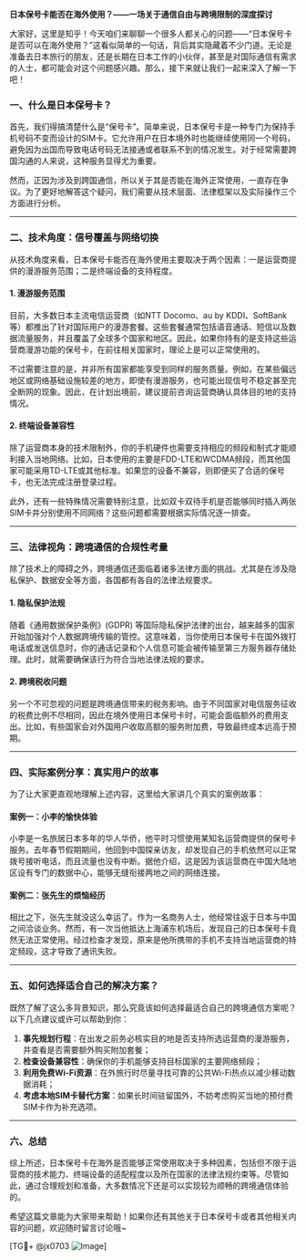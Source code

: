 **日本保号卡能否在海外使用？——一场关于通信自由与跨境限制的深度探讨**

大家好，这里是知乎！今天咱们来聊聊一个很多人都关心的问题——“日本保号卡是否可以在海外使用？”这看似简单的一句话，背后其实隐藏着不少门道。无论是准备去日本旅行的朋友，还是长期在日本工作的小伙伴，甚至是对国际通信有需求的人士，都可能会对这个问题感兴趣。那么，接下来就让我们一起来深入了解一下吧！

### 一、什么是日本保号卡？

首先，我们得搞清楚什么是“保号卡”。简单来说，日本保号卡是一种专门为保持手机号码不变而设计的SIM卡。它允许用户在日本境外时也能继续使用同一个号码，避免因为出国而导致电话号码无法接通或者联系不到的情况发生。对于经常需要跨国沟通的人来说，这种服务显得尤为重要。

然而，正因为涉及到跨国通信，所以关于其是否能在海外正常使用，一直存在争议。为了更好地解答这个疑问，我们需要从技术层面、法律框架以及实际操作三个方面进行分析。

---

### 二、技术角度：信号覆盖与网络切换

从技术角度来看，日本保号卡能否在海外使用主要取决于两个因素：一是运营商提供的漫游服务范围；二是终端设备的支持程度。

#### 1. 漫游服务范围
目前，大多数日本主流电信运营商（如NTT Docomo、au by KDDI、SoftBank等）都推出了针对国际用户的漫游套餐。这些套餐通常包括语音通话、短信以及数据流量服务，并且覆盖了全球多个国家和地区。因此，如果你持有的是支持这些运营商漫游功能的保号卡，在前往相关国家时，理论上是可以正常使用的。

不过需要注意的是，并非所有国家都能享受到同样的服务质量。例如，在某些偏远地区或网络基础设施较差的地方，即使有漫游服务，也可能出现信号不稳定甚至完全断网的现象。因此，在计划出境前，建议提前咨询运营商确认具体目的地的支持情况。

#### 2. 终端设备兼容性
除了运营商本身的技术限制外，你的手机硬件也需要支持相应的频段和制式才能顺利接入当地网络。比如，日本使用的主要是FDD-LTE和WCDMA频段，而其他国家可能采用TD-LTE或其他标准。如果您的设备不兼容，则即便买了合适的保号卡，也无法完成注册登录过程。

此外，还有一些特殊情况需要特别注意，比如双卡双待手机是否能够同时插入两张SIM卡并分别使用不同网络？这些问题都需要根据实际情况逐一排查。

---

### 三、法律视角：跨境通信的合规性考量

除了技术上的障碍之外，跨境通信还面临着诸多法律方面的挑战。尤其是在涉及隐私保护、数据安全等方面，各国都有各自的法律法规要求。

#### 1. 隐私保护法规
随着《通用数据保护条例》(GDPR) 等国际隐私保护法律的出台，越来越多的国家开始加强对个人数据跨境传输的管控。这意味着，当你使用日本保号卡在国外拨打电话或发送信息时，你的通话记录和个人信息可能会被传输至第三方服务器存储处理。此时，就需要确保该行为符合当地法律法规的要求。

#### 2. 跨境税收问题
另一个不可忽视的问题是跨境通信带来的税务影响。由于不同国家对电信服务征收的税费比例不尽相同，因此在境外使用日本保号卡时，可能会面临额外的费用支出。比如，有些国家会对外国用户收取高额的服务附加费，导致最终成本远高于预期。

---

### 四、实际案例分享：真实用户的故事

为了让大家更直观地理解上述内容，这里给大家讲几个真实的案例故事：

#### 案例一：小李的愉快体验
小李是一名旅居日本多年的华人华侨，他平时习惯使用某知名运营商提供的保号卡服务。去年春节假期期间，他回到中国探亲访友，却发现自己的手机依然可以正常拨号接听电话，而且流量也没有中断。据他介绍，这是因为该运营商在中国大陆地区设有专门的数据中心，能够无缝衔接两地之间的网络连接。

#### 案例二：张先生的烦恼经历
相比之下，张先生就没这么幸运了。作为一名商务人士，他经常往返于日本与中国之间洽谈业务。然而，有一次当他抵达上海浦东机场后，发现自己的日本保号卡竟然无法正常使用。经过检查才发现，原来是他所携带的手机不支持当地运营商的特定频段，这才导致了通讯失败。

---

### 五、如何选择适合自己的解决方案？

既然了解了这么多背景知识，那么究竟该如何选择最适合自己的跨境通信方案呢？以下几点建议或许可以帮助到你：

1. **事先规划行程**：在出发之前务必核实目的地是否支持所选运营商的漫游服务，并查看是否需要额外购买附加套餐；
2. **检查设备兼容性**：确保你的手机能够支持目标国家的主要网络频段；
3. **利用免费Wi-Fi资源**：在外旅行时尽量寻找可靠的公共Wi-Fi热点以减少移动数据消耗；
4. **考虑本地SIM卡替代方案**：如果长时间驻留国外，不妨考虑购买当地的预付费SIM卡作为补充选项。

---

### 六、总结

综上所述，日本保号卡在海外是否能够正常使用取决于多种因素，包括但不限于运营商的技术能力、终端设备的适配程度以及所在国家的法律法规约束等。尽管如此，通过合理规划和准备，大多数情况下还是可以实现较为顺畅的跨境通信体验的。

希望这篇文章能为大家带来帮助！如果你还有其他关于日本保号卡或者其他相关内容的问题，欢迎随时留言讨论哦~

[TG💪+ @jx0703 ![Image](https://github.com/user-attachments/assets/dbca1d08-cadb-493c-b0ec-ad6f7a83f270)]